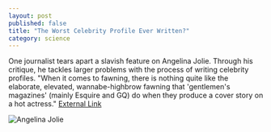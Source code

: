 ```yaml
---
layout: post
published: false
title: "The Worst Celebrity Profile Ever Written?"
category: science
---
```


One journalist tears apart a slavish feature on Angelina Jolie. Through his critique, he tackles larger problems with the process of writing celebrity profiles. "When it comes to fawning, there is nothing quite like the elaborate, elevated, wannabe-highbrow fawning that 'gentlemen's magazines' (mainly Esquire and GQ) do when they produce a cover story on a hot actress."  [External Link](http://www.slate.com/articles/life/the_spectator/2007/06/the_worst_celebrity_profile_ever_written.single.html)

![Angelina Jolie](http://fc06.deviantart.net/fs71/f/2010/303/9/9/angelina_jolie____psd_coloring_by_gokhanz-d31tbkn.jpg)